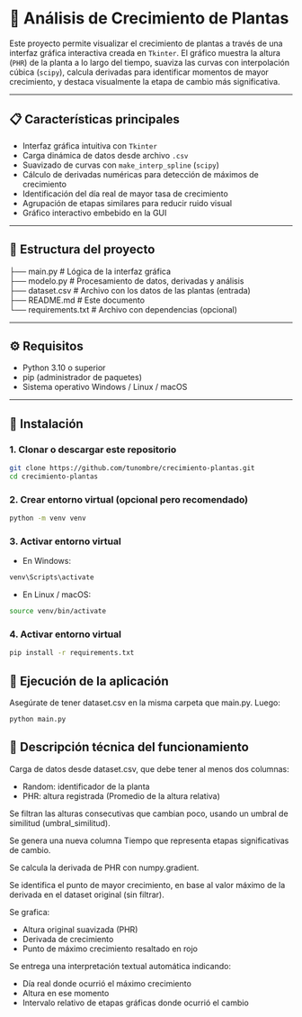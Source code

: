 # 🌱 Análisis de Crecimiento de Plantas

Este proyecto permite visualizar el crecimiento de plantas a través de una interfaz gráfica interactiva creada en `Tkinter`. El gráfico muestra la altura (`PHR`) de la planta a lo largo del tiempo, suaviza las curvas con interpolación cúbica (`scipy`), calcula derivadas para identificar momentos de mayor crecimiento, y destaca visualmente la etapa de cambio más significativa.

---

## 📋 Características principales

- Interfaz gráfica intuitiva con `Tkinter`
- Carga dinámica de datos desde archivo `.csv`
- Suavizado de curvas con `make_interp_spline` (`scipy`)
- Cálculo de derivadas numéricas para detección de máximos de crecimiento
- Identificación del día real de mayor tasa de crecimiento
- Agrupación de etapas similares para reducir ruido visual
- Gráfico interactivo embebido en la GUI

---

## 📁 Estructura del proyecto

├── main.py # Lógica de la interfaz gráfica  
├── modelo.py # Procesamiento de datos, derivadas y análisis  
├── dataset.csv # Archivo con los datos de las plantas (entrada)  
├── README.md # Este documento  
└── requirements.txt # Archivo con dependencias (opcional)  


---

## ⚙️ Requisitos

- Python 3.10 o superior
- pip (administrador de paquetes)
- Sistema operativo Windows / Linux / macOS

---

## 🧪 Instalación

### 1. Clonar o descargar este repositorio

```bash
git clone https://github.com/tunombre/crecimiento-plantas.git
cd crecimiento-plantas
```
### 2. Crear entorno virtual (opcional pero recomendado)
```bash
python -m venv venv
```
### 3. Activar entorno virtual
- En Windows:
```bash
venv\Scripts\activate
```
- En Linux / macOS:
```bash
source venv/bin/activate
```
### 4. Activar entorno virtual
```bash
pip install -r requirements.txt
```
## 🚀 Ejecución de la aplicación

Asegúrate de tener dataset.csv en la misma carpeta que main.py. Luego:
```bash
python main.py
```
## 🧠 Descripción técnica del funcionamiento

Carga de datos desde dataset.csv, que debe tener al menos dos columnas:

- Random: identificador de la planta
- PHR: altura registrada (Promedio de la altura relativa)

Se filtran las alturas consecutivas que cambian poco, usando un umbral de similitud (umbral_similitud).

Se genera una nueva columna Tiempo que representa etapas significativas de cambio.

Se calcula la derivada de PHR con numpy.gradient.

Se identifica el punto de mayor crecimiento, en base al valor máximo de la derivada en el dataset original (sin filtrar).

Se grafica:
- Altura original suavizada (PHR)
- Derivada de crecimiento
- Punto de máximo crecimiento resaltado en rojo

Se entrega una interpretación textual automática indicando:
- Día real donde ocurrió el máximo crecimiento
- Altura en ese momento
- Intervalo relativo de etapas gráficas donde ocurrió el cambio
